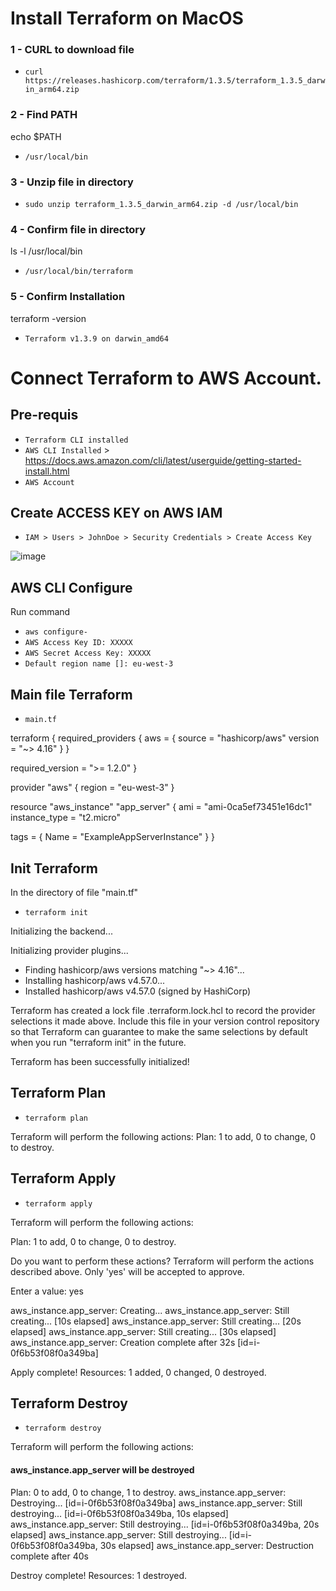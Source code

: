 # Install Terraform on MacOS

### 1 - CURL to download file
- `curl https://releases.hashicorp.com/terraform/1.3.5/terraform_1.3.5_darwin_arm64.zip`

### 2 - Find PATH
echo $PATH
- `/usr/local/bin`
 
### 3 - Unzip file in directory
- `sudo unzip terraform_1.3.5_darwin_arm64.zip -d /usr/local/bin`

### 4 - Confirm file in directory
ls -l /usr/local/bin
 - `/usr/local/bin/terraform`

### 5 - Confirm Installation
terraform -version
 - `Terraform v1.3.9
    on darwin_amd64`

# Connect Terraform to AWS Account.
## Pre-requis
- `Terraform CLI installed`
- `AWS CLI Installed` > https://docs.aws.amazon.com/cli/latest/userguide/getting-started-install.html
- `AWS Account`
## Create ACCESS KEY on AWS IAM

 - `IAM > Users > JohnDoe > Security Credentials > Create Access Key`

![image](https://user-images.githubusercontent.com/3710109/223247770-7b98cca4-dc13-4860-beab-e372c891db94.png)

## AWS CLI Configure
Run command
- `aws configure- `
- `AWS Access Key ID: XXXXX`
- `AWS Secret Access Key: XXXXX`
- `Default region name []: eu-west-3`

## Main file Terraform
- `main.tf`

terraform {
  required_providers {
    aws = {
      source  = "hashicorp/aws"
      version = "~> 4.16"
    }
  }

  required_version = ">= 1.2.0"
}

provider "aws" {
  region  = "eu-west-3"
}

resource "aws_instance" "app_server" {
  ami           = "ami-0ca5ef73451e16dc1"
  instance_type = "t2.micro"

  tags = {
    Name = "ExampleAppServerInstance"
  }
}

## Init Terraform
In the directory of file "main.tf"

- `terraform init`

Initializing the backend...

Initializing provider plugins...
- Finding hashicorp/aws versions matching "~> 4.16"...
- Installing hashicorp/aws v4.57.0...
- Installed hashicorp/aws v4.57.0 (signed by HashiCorp)

Terraform has created a lock file .terraform.lock.hcl to record the provider
selections it made above. Include this file in your version control repository
so that Terraform can guarantee to make the same selections by default when
you run "terraform init" in the future.

Terraform has been successfully initialized!

## Terraform Plan 
- `terraform plan`

Terraform will perform the following actions:
Plan: 1 to add, 0 to change, 0 to destroy.

## Terraform Apply 
- `terraform apply`

Terraform will perform the following actions:

Plan: 1 to add, 0 to change, 0 to destroy.

Do you want to perform these actions?
  Terraform will perform the actions described above.
  Only 'yes' will be accepted to approve.

  Enter a value: yes

aws_instance.app_server: Creating...
aws_instance.app_server: Still creating... [10s elapsed]
aws_instance.app_server: Still creating... [20s elapsed]
aws_instance.app_server: Still creating... [30s elapsed]
aws_instance.app_server: Creation complete after 32s [id=i-0f6b53f08f0a349ba]

Apply complete! Resources: 1 added, 0 changed, 0 destroyed.

## Terraform Destroy 
- `terraform destroy`

Terraform will perform the following actions:
#### aws_instance.app_server will be destroyed
Plan: 0 to add, 0 to change, 1 to destroy.
aws_instance.app_server: Destroying... [id=i-0f6b53f08f0a349ba]
aws_instance.app_server: Still destroying... [id=i-0f6b53f08f0a349ba, 10s elapsed]
aws_instance.app_server: Still destroying... [id=i-0f6b53f08f0a349ba, 20s elapsed]
aws_instance.app_server: Still destroying... [id=i-0f6b53f08f0a349ba, 30s elapsed]
aws_instance.app_server: Destruction complete after 40s

Destroy complete! Resources: 1 destroyed.
